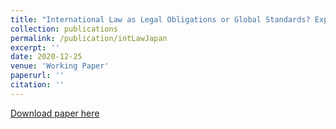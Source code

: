 ```yaml
---
title: "International Law as Legal Obligations or Global Standards? Experimental Evidence from Japan"
collection: publications
permalink: /publication/intLawJapan
excerpt: ''
date: 2020-12-25
venue: 'Working Paper'
paperurl: ''
citation: ''
---
```

[Download paper here](http://ksaki.github.io/files/intLawJapan.pdf)

